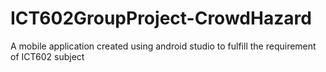 # ICT602GroupProject-CrowdHazard
A mobile application created using android studio to fulfill the requirement of ICT602 subject

